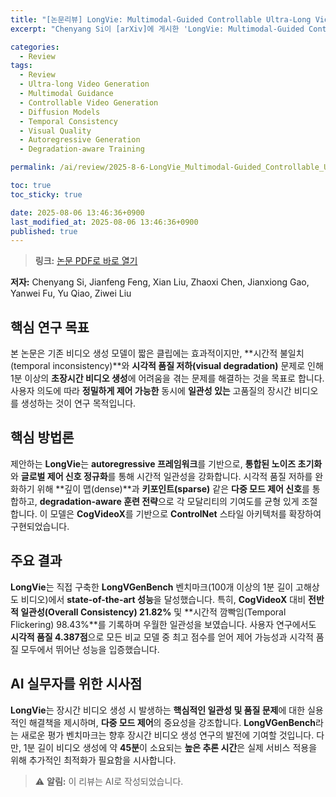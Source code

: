 ```yaml
---
title: "[논문리뷰] LongVie: Multimodal-Guided Controllable Ultra-Long Video Generation"
excerpt: "Chenyang Si이 [arXiv]에 게시한 'LongVie: Multimodal-Guided Controllable Ultra-Long Video Generation' 논문에 대한 자세한 리뷰입니다."

categories:
  - Review
tags:
  - Review
  - Ultra-long Video Generation
  - Multimodal Guidance
  - Controllable Video Generation
  - Diffusion Models
  - Temporal Consistency
  - Visual Quality
  - Autoregressive Generation
  - Degradation-aware Training

permalink: /ai/review/2025-8-6-LongVie_Multimodal-Guided_Controllable_Ultra-Long_Video_Generation/

toc: true
toc_sticky: true

date: 2025-08-06 13:46:36+0900
last_modified_at: 2025-08-06 13:46:36+0900
published: true
---
```

> **링크:** [논문 PDF로 바로 열기](https://arxiv.org/abs/2508.03694)

**저자:** Chenyang Si, Jianfeng Feng, Xian Liu, Zhaoxi Chen, Jianxiong Gao, Yanwei Fu, Yu Qiao, Ziwei Liu



## 핵심 연구 목표
본 논문은 기존 비디오 생성 모델이 짧은 클립에는 효과적이지만, **시간적 불일치(temporal inconsistency)**와 **시각적 품질 저하(visual degradation)** 문제로 인해 1분 이상의 **초장시간 비디오 생성**에 어려움을 겪는 문제를 해결하는 것을 목표로 합니다. 사용자 의도에 따라 **정밀하게 제어 가능한** 동시에 **일관성 있는** 고품질의 장시간 비디오를 생성하는 것이 연구 목적입니다.

## 핵심 방법론
제안하는 **LongVie**는 **autoregressive 프레임워크**를 기반으로, **통합된 노이즈 초기화**와 **글로벌 제어 신호 정규화**를 통해 시간적 일관성을 강화합니다. 시각적 품질 저하를 완화하기 위해 **깊이 맵(dense)**과 **키포인트(sparse)** 같은 **다중 모드 제어 신호**를 통합하고, **degradation-aware 훈련 전략**으로 각 모달리티의 기여도를 균형 있게 조절합니다. 이 모델은 **CogVideoX**를 기반으로 **ControlNet** 스타일 아키텍처를 확장하여 구현되었습니다.

## 주요 결과
**LongVie**는 직접 구축한 **LongVGenBench** 벤치마크(100개 이상의 1분 길이 고해상도 비디오)에서 **state-of-the-art 성능**을 달성했습니다. 특히, **CogVideoX** 대비 **전반적 일관성(Overall Consistency) 21.82%** 및 **시간적 깜빡임(Temporal Flickering) 98.43%**를 기록하며 우월한 일관성을 보였습니다. 사용자 연구에서도 **시각적 품질 4.387점**으로 모든 비교 모델 중 최고 점수를 얻어 제어 가능성과 시각적 품질 모두에서 뛰어난 성능을 입증했습니다.

## AI 실무자를 위한 시사점
**LongVie**는 장시간 비디오 생성 시 발생하는 **핵심적인 일관성 및 품질 문제**에 대한 실용적인 해결책을 제시하며, **다중 모드 제어**의 중요성을 강조합니다. **LongVGenBench**라는 새로운 평가 벤치마크는 향후 장시간 비디오 생성 연구의 발전에 기여할 것입니다. 다만, 1분 길이 비디오 생성에 약 **45분**이 소요되는 **높은 추론 시간**은 실제 서비스 적용을 위해 추가적인 최적화가 필요함을 시사합니다.

> ⚠️ **알림:** 이 리뷰는 AI로 작성되었습니다.